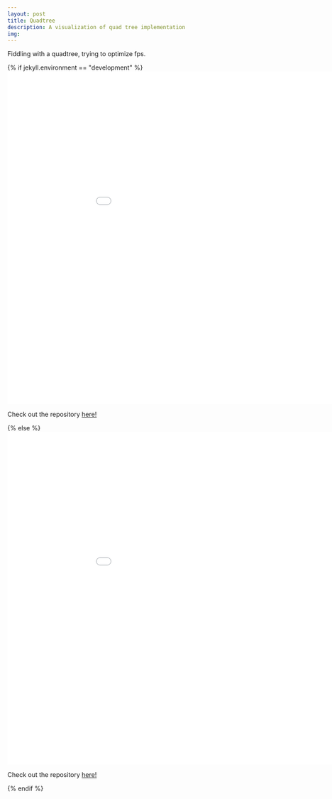 ```yaml
---
layout: post
title: Quadtree
description: A visualization of quad tree implementation
img: 
---
```

<div>
Fiddling with a quadtree, trying to optimize fps.

{% if jekyll.environment == "development" %}
    <iframe width="1000" height="750" src="{{ site.baseurl }}https:/rtoole13.github.io/quadtree" frameBorder="0"></iframe>
    <p>Check out the repository <a href="https://github.com/rtoole13/pickets">here!</a></p>
{% else %}
    <iframe width="1000" height="750" src="{{ site.baseurl }}/quadtree" frameBorder="0"></iframe>
    <p>Check out the repository <a href="https://github.com/rtoole13/quadtree">here!</a></p>
{% endif %}
</div>